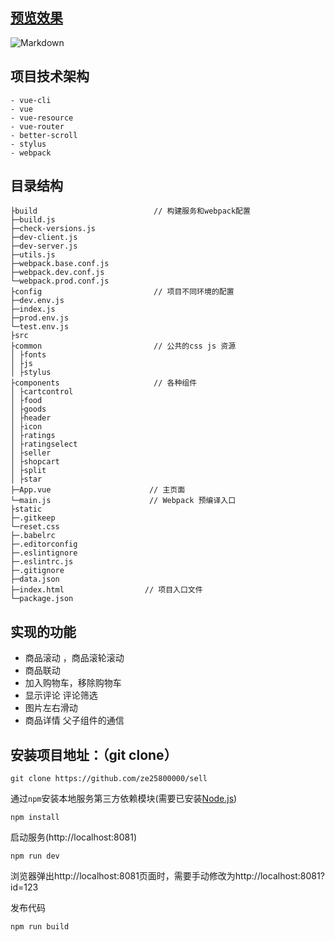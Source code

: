 ## [预览效果](https://ze25800000.github.io/sell/)

![Markdown](http://i1.piimg.com/584916/e5918b2d55eea621.png)

## 项目技术架构

```
- vue-cli
- vue
- vue-resource
- vue-router
- better-scroll
- stylus
- webpack
```
## 目录结构

```
├build                          // 构建服务和webpack配置
├─build.js
├─check-versions.js
├─dev-client.js
├─dev-server.js
├─utils.js
├─webpack.base.conf.js
├─webpack.dev.conf.js
└─webpack.prod.conf.js
├config                         // 项目不同环境的配置
├─dev.env.js
├─index.js
├─prod.env.js
└─test.env.js
├src
├common                         // 公共的css js 资源
│ ├fonts
│ ├js
│ ├stylus
├components                     // 各种组件
│ ├cartcontrol
│ ├food
│ ├goods
│ ├header
│ ├icon
│ ├ratings
│ ├ratingselect
│ ├seller
│ ├shopcart
│ ├split
│ ├star
├─App.vue                      // 主页面 
└─main.js                      // Webpack 预编译入口
├static
├─.gitkeep
└─reset.css
├─.babelrc
├─.editorconfig
├─.eslintignore
├─.eslintrc.js
├─.gitignore
├─data.json
├─index.html                  // 项目入口文件
└─package.json
```
## 实现的功能
- 商品滚动 ，商品滚轮滚动
- 商品联动
- 加入购物车，移除购物车
- 显示评论 评论筛选
- 图片左右滑动
- 商品详情 父子组件的通信

## 安装项目地址：（git clone）

```
git clone https://github.com/ze25800000/sell
```

通过`npm`安装本地服务第三方依赖模块(需要已安装[Node.js](https://nodejs.org/))

```
npm install
```

启动服务(http://localhost:8081)

```
npm run dev
```
浏览器弹出http://localhost:8081页面时，需要手动修改为http://localhost:8081?id=123

发布代码

```
npm run build
```
